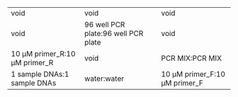||||
|----|----|----|
|void|void|void|
|void|96 well PCR plate:96 well PCR plate|void|
|10 μM primer_R:10 μM primer_R|void|PCR MIX:PCR MIX|
|1 sample DNAs:1 sample DNAs|water:water|10 μM primer_F:10 μM primer_F|
